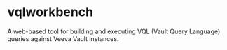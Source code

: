 # vqlworkbench
A web-based tool for building and executing VQL (Vault Query Language) queries against Veeva Vault instances.
